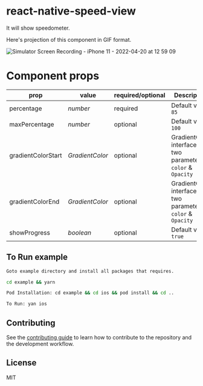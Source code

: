 # react-native-speed-view

It will show speedometer.

Here's projection of this component in GIF format.

![Simulator Screen Recording - iPhone 11 - 2022-04-20 at 12 59 09](https://user-images.githubusercontent.com/82019401/164174514-2369be99-a00a-4171-a47d-95b997388bbe.gif)




# Component props
| prop | value  | required/optional | Description
| ------    | ------ | ------ | ------ |
| percentage | _number_ | required | Default value `85` |
| maxPercentage | _number_ | optional | Default value `100` |
| gradientColorStart | _GradientColor_ | optional | GradientColor interface has two parameter `color` & `Opacity`|
| gradientColorEnd | _GradientColor_ | optional | GradientColor interface has two parameter `color` & `Opacity`|
| showProgress | _boolean_ | optional | Default value `true` |


## To Run example

```sh
Goto example directory and install all packages that requires.

cd example && yarn

Pod Installation: cd example && cd ios && pod install && cd ..

To Run: yan ios
```

## Contributing

See the [contributing guide](CONTRIBUTING.md) to learn how to contribute to the repository and the development workflow.

## License

MIT

